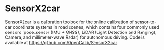 # SensorX2car
SensorX2car is a calibration toolbox for the online calibration of sensor-to-car coordinate systems in road scenes, which contains four commonly used sensors (pose_sensor (IMU + GNSS), LiDAR (Light Detection and Ranging), Camera, and millimeter-wave Radar) for autonomous driving. Code is available at <a href="https://github.com/OpenCalib/SensorX2car" title="https://github.com/OpenCalib/SensorX2car">https://github.com/OpenCalib/SensorX2car</a>.
